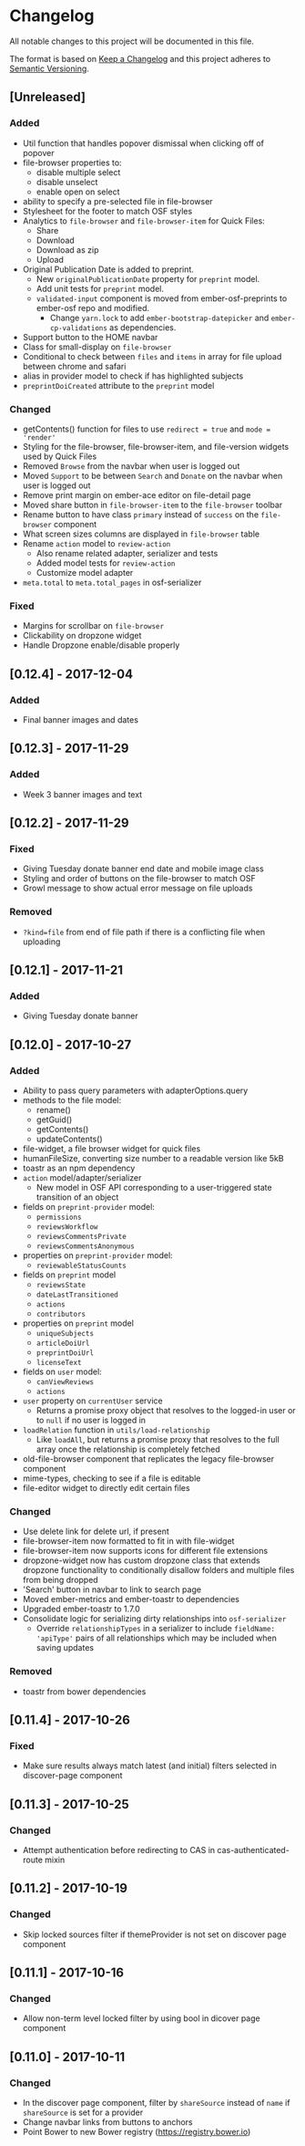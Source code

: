 # Changelog
All notable changes to this project will be documented in this file.

The format is based on [Keep a Changelog](http://keepachangelog.com/en/1.0.0/)
and this project adheres to [Semantic Versioning](http://semver.org/spec/v2.0.0.html).

## [Unreleased]
### Added
- Util function that handles popover dismissal when clicking off of popover
- file-browser properties to:
  - disable multiple select
  - disable unselect
  - enable open on select
- ability to specify a pre-selected file in file-browser
- Stylesheet for the footer to match OSF styles
- Analytics to `file-browser` and `file-browser-item` for Quick Files:
  - Share
  - Download
  - Download as zip
  - Upload
- Original Publication Date is added to preprint.
  - New `originalPublicationDate` property for `preprint` model.
  - Add unit tests for `preprint` model.
  - `validated-input` component is moved from ember-osf-preprints to ember-osf repo and modified.
    - Change `yarn.lock` to add `ember-bootstrap-datepicker` and `ember-cp-validations` as dependencies.
- Support button to the HOME navbar
- Class for small-display on `file-browser`
- Conditional to check between `files` and `items` in array for file upload between chrome and safari
- alias in provider model to check if has highlighted subjects
- `preprintDoiCreated` attribute to the `preprint` model

### Changed
- getContents() function for files to use `redirect = true` and `mode = 'render'`
- Styling for the file-browser, file-browser-item, and file-version widgets used by Quick Files
- Removed `Browse` from the navbar when user is logged out
- Moved `Support` to be between `Search` and `Donate` on the navbar when user is logged out
- Remove print margin on ember-ace editor on file-detail page
- Moved share button in `file-browser-item` to the `file-browser` toolbar
- Rename button to have class `primary` instead of `success` on the `file-browser` component
- What screen sizes columns are displayed in `file-browser` table
- Rename `action` model to `review-action`
  - Also rename related adapter, serializer and tests
  - Added model tests for `review-action`
  - Customize model adapter
- `meta.total` to `meta.total_pages` in osf-serializer

### Fixed
- Margins for scrollbar on `file-browser`
- Clickability on dropzone widget
- Handle Dropzone enable/disable properly

## [0.12.4] - 2017-12-04
### Added
- Final banner images and dates

## [0.12.3] - 2017-11-29
### Added
- Week 3 banner images and text

## [0.12.2] - 2017-11-29
### Fixed
- Giving Tuesday donate banner end date and mobile image class
- Styling and order of buttons on the file-browser to match OSF
- Growl message to show actual error message on file uploads

### Removed
- `?kind=file` from end of file path if there is a conflicting file when uploading

## [0.12.1] - 2017-11-21
### Added
- Giving Tuesday donate banner

## [0.12.0] - 2017-10-27
### Added
- Ability to pass query parameters with adapterOptions.query
- methods to the file model:
  - rename()
  - getGuid()
  - getContents()
  - updateContents()
- file-widget, a file browser widget for quick files
- humanFileSize, converting size number to a readable version like 5kB
- toastr as an npm dependency
- `action` model/adapter/serializer
  - New model in OSF API corresponding to a user-triggered state transition of an object
- fields on `preprint-provider` model:
  - `permissions`
  - `reviewsWorkflow`
  - `reviewsCommentsPrivate`
  - `reviewsCommentsAnonymous`
- properties on `preprint-provider` model:
  - `reviewableStatusCounts`
- fields on `preprint` model
  - `reviewsState`
  - `dateLastTransitioned`
  - `actions`
  - `contributors`
- properties on `preprint` model
  - `uniqueSubjects`
  - `articleDoiUrl`
  - `preprintDoiUrl`
  - `licenseText`
- fields on `user` model:
  - `canViewReviews`
  - `actions`
- `user` property on `currentUser` service
  - Returns a promise proxy object that resolves to the logged-in user or to `null` if no user is logged in
- `loadRelation` function in `utils/load-relationship`
  - Like `loadAll`, but returns a promise proxy that resolves to the full array once the relationship is completely fetched
- old-file-browser component that replicates the legacy file-browser component
- mime-types, checking to see if a file is editable
- file-editor widget to directly edit certain files

### Changed
- Use delete link for delete url, if present
- file-browser-item now formatted to fit in with file-widget
- file-browser-item now supports icons for different file extensions
- dropzone-widget now has custom dropzone class that extends dropzone functionality to conditionally disallow folders and multiple files from being dropped
- 'Search' button in navbar to link to search page
- Moved ember-metrics and ember-toastr to dependencies
- Upgraded ember-toastr to 1.7.0
- Consolidate logic for serializing dirty relationships into `osf-serializer`
  - Override `relationshipTypes` in a serializer to include `fieldName: 'apiType'` pairs of all relationships which may be included when saving updates

### Removed
- toastr from bower dependencies

## [0.11.4] - 2017-10-26
### Fixed
- Make sure results always match latest (and initial) filters selected in discover-page component

## [0.11.3] - 2017-10-25
### Changed
- Attempt authentication before redirecting to CAS in cas-authenticated-route mixin

## [0.11.2] - 2017-10-19
### Changed
- Skip locked sources filter if themeProvider is not set on discover page component

## [0.11.1] - 2017-10-16
### Changed
- Allow non-term level locked filter by using bool in dicover page component

## [0.11.0] - 2017-10-11
### Changed
- In the discover page component, filter by `shareSource` instead of `name` if `shareSource` is set for a provider
- Change navbar links from buttons to anchors
- Point Bower to new Bower registry (https://registry.bower.io)
